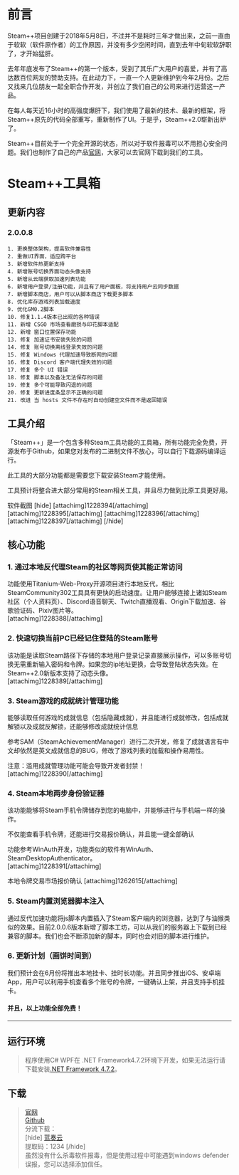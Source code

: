 # 前言

Steam++项目创建于2018年5月8日，不过并不是耗时三年才做出来，之前一直由于软软（软件原作者）的工作原因，并没有多少空闲时间，直到去年中旬软软辞职了，才开始猛肝。

去年年底发布了Steam++的第一个版本，受到了其乐广大用户的喜爱，并有了高达数百位网友的赞助支持。在此动力下，一直一个人更新维护到今年2月份。之后又找来几位朋友一起全职合作开发，并创立了我们自己的公司来进行运营这一产品。

在每人每天近16小时的高强度爆肝下，我们使用了最新的技术、最新的框架，将Steam++原先的代码全部重写，重新制作了UI。于是乎，Steam++2.0崭新出炉了。

Steam++目前处于一个完全开源的状态，所以对于软件报毒可以不用担心安全问题。我们也制作了自己的产品[官网](https://www.steampp.net)，大家可以去官网下载到我们的工具。

# Steam++工具箱

## 更新内容

### 2.0.0.8
```
1. 更换整体架构，提高软件兼容性
2. 重做UI界面，适应跨平台
3. 新增软件热更新支持
4. 新增账号切换界面动态头像支持
5. 新增从云端获取加速列表功能
6. 新增用户登录/注册功能，并且有了用户面板，将支持用户云同步数据
7. 新增脚本商店，用户可以从脚本商店下载更多脚本
8. 优化库存游戏列表加载速度
9. 优化GM0.2脚本
10. 修复1.1.4版本已出现的各种错误
11. 新增 CSGO 市场查看磨损与印花脚本适配
12. 新增 窗口位置保存功能
13. 修复 加速证书安装失败的问题
14. 修复 账号切换离线登录失效的问题
15. 修复 Windows 代理加速导致断网的问题
16. 修复 Discord 客户端代理失效的问题
17. 修复 多个 UI 错误
18. 修复 脚本以及备注无法保存的问题
19. 修复 多个可能导致闪退的问题
20. 修复 更新进度条显示不正确的问题
21. 改进 当 hosts 文件不存在时自动创建空文件而不是返回错误

```


## 工具介绍

「Steam++」是一个包含多种Steam工具功能的工具箱，所有功能完全免费，开源发布于Github，如果您对发布的二进制文件不放心，可以自行下载源码编译运行。

 此工具的大部分功能都是需要您下载安装Steam才能使用。

 工具预计将整合进大部分常用的Steam相关工具，并且尽力做到比原工具更好用。

软件截图
[hide]
[attachimg]1228394[/attachimg]
[attachimg]1228395[/attachimg]
[attachimg]1228396[/attachimg]
[attachimg]1228397[/attachimg]
[/hide]

## 核心功能


### 1. 通过本地反代理Steam的社区等网页使其能正常访问

功能使用Titanium-Web-Proxy开源项目进行本地反代，相比SteamCommunity302工具具有更快的启动速度。让用户能够连接上诸如Steam社区（个人资料页）、Discord语音聊天、Twitch直播观看、Origin下载加速、谷歌验证码、Pixiv图片等。  
[attachimg]1228388[/attachimg]

### 2. 快速切换当前PC已经记住登陆的Steam账号

该功能是读取Steam路径下存储的本地用户登录记录直接展示操作，可以多账号切换无需重新输入密码和令牌。如果您的ip地址更换，会导致登陆状态失效。在Steam++2.0新版本支持了动态头像。  
[attachimg]1228389[/attachimg]

### 3. Steam游戏的成就统计管理功能

能够读取任何游戏的成就信息（包括隐藏成就），并且能进行成就修改，包括成就解锁以及成就反解锁，还能够修改成就统计信息

参考SAM（SteamAchievementManager）进行二次开发，修复了成就语言有中文却依然是英文成就信息的BUG，修改了游戏列表的加载和操作易用性。

注意：滥用成就管理功能可能会导致开发者封禁！  
[attachimg]1228390[/attachimg]

### 4. Steam本地两步身份验证器

该功能能够将Steam手机令牌储存到您的电脑中，并能够进行与手机端一样的操作。

不仅能查看手机令牌，还能进行交易报价确认，并且能一键全部确认

功能参考WinAuth开发，功能类似的软件有WinAuth、SteamDesktopAuthenticator。  
[attachimg]1228391[/attachimg]  

本地令牌交易市场报价确认
[attachimg]1262615[/attachimg]

### 5. Steam内置浏览器脚本注入

通过反代加速功能将js脚本内置插入了Steam客户端内的浏览器，达到了与油猴类似的效果。目前2.0.0.6版本新增了脚本工坊，可以从我们的服务器上下载到已经兼容的脚本。我们也会不断添加新的脚本，同时也会对旧的脚本进行维护。

### 6. 更新计划（画饼时间到）
我们预计会在6月份将推出本地挂卡、挂时长功能。并且同步推出iOS、安卓端App，用户可以利用手机查看多个账号的令牌，一键确认上架，并且支持手机挂卡。
#### 并且，以上功能全部免费！

------


## 运行环境

> 程序使用C# WPF在 .NET Framework4.7.2环境下开发，如果无法运行请下载安装[.NET Framework 4.7.2](https://dotnet.microsoft.com/download/dotnet-framework/net472)。

## 下载
> [官网](https://steampp.net/)  
> [Github](https://github.com/rmbadmin/SteamTools/releases)  
> 分流下载：  
> [hide]
> [蓝奏云](https://cliencer.lanzous.com/b0165duja)  
> 提取码：1234
> [/hide]  
   虽然没有什么杀毒软件报毒，但是使用过程中可能遇到windows defender误报，您可以选择添加信任。
